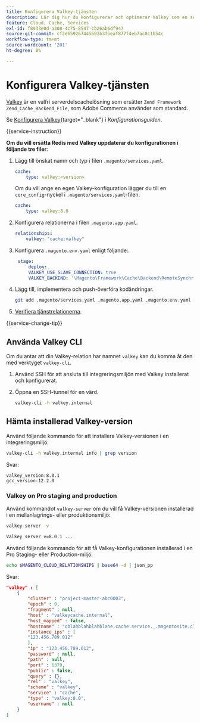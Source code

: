```yaml
---
title: Konfigurera Valkey-tjänsten
description: Lär dig hur du konfigurerar och optimerar Valkey som en serverdelscachelösning för Adobe Commerce i molninfrastruktur.
feature: Cloud, Cache, Services
exl-id: f8933e0d-a308-4c75-8547-cb26ab6df947
source-git-commit: cf2e659267445603b3f5eaf877f4eb7ac0c1b54c
workflow-type: tm+mt
source-wordcount: '201'
ht-degree: 0%

---
```


# Konfigurera Valkey-tjänsten

[Valkey](https://valkey.io) är en valfri serverdelscachelösning som ersätter `Zend Framework Zend_Cache_Backend_File`, som Adobe Commerce använder som standard.

Se [Konfigurera Valkey](https://experienceleague.adobe.com/docs/commerce-operations/configuration-guide/cache/valkey/config-valkey.html?lang=sv-SE){target="_blank"} i _Konfigurationsguiden_.

{{service-instruction}}

**Om du vill ersätta Redis med Valkey uppdaterar du konfigurationen i följande tre filer**:

1. Lägg till önskat namn och typ i filen `.magento/services.yaml`.

   ```yaml
   cache:
       type: valkey:<version>
   ```

   Om du vill ange en egen Valkey-konfiguration lägger du till en `core_config`-nyckel i `.magento/services.yaml`-filen:

   ```yaml
   cache:
       type: valkey:8.0
   ```

1. Konfigurera relationerna i filen `.magento.app.yaml`.

   ```yaml
   relationships:
       valkey: "cache:valkey"
   ```

1. Konfigurera `.magento.env.yaml` enligt följande:.

   ```yaml
    stage:
        deploy:
        VALKEY_USE_SLAVE_CONNECTION: true
        VALKEY_BACKEND: '\Magento\Framework\Cache\Backend\RemoteSynchronizedCache'
   ```

1. Lägg till, implementera och push-överföra kodändringar.

   ```bash
   git add .magento/services.yaml .magento.app.yaml .magento.env.yaml && git commit -m "Enable valkey service" && git push origin <branch-name>
   ```

1. [Verifiera tjänstrelationerna](services-yaml.md#service-relationships).

{{service-change-tip}}

## Använda Valkey CLI

Om du antar att din Valkey-relation har namnet `valkey` kan du komma åt den med verktyget `valkey-cli`.

1. Använd SSH för att ansluta till integreringsmiljön med Valkey installerat och konfigurerat.

1. Öppna en SSH-tunnel för en värd.

   ```bash
   valkey-cli -h valkey.internal
   ```

## Hämta installerad Valkey-version

Använd följande kommando för att installera Valkey-versionen i en integreringsmiljö:

```bash
valkey-cli -h valkey.internal info | grep version
```

Svar:

```
valkey_version:8.0.1
gcc_version:12.2.0
```

### Valkey on Pro staging and production

Använd kommandot `valkey-server` om du vill få Valkey-versionen installerad i en mellanlagrings- eller produktionsmiljö:

```bash
valkey-server -v
```

```bash
Valkey server v=8.0.1 ...
```

Använd följande kommando för att få Valkey-konfigurationen installerad i en Pro Staging- eller Production-miljö:

```bash
echo $MAGENTO_CLOUD_RELATIONSHIPS | base64 -d | json_pp
```

Svar:

```json
"valkey" : [
    {
        "cluster" : "project-master-abc0003",
        "epoch" : 0,
        "fragment" : null,
        "host" : "valkeycache.internal",
        "host_mapped" : false,
        "hostname" : "oblahblahblahblahe.cache.service._.magentosite.cloud",
        "instance_ips" : [
        "123.456.789.012"
        ],
        "ip" : "123.456.789.012",
        "password" : null,
        "path" : null,
        "port" : 6379,
        "public" : false,
        "query" : {},
        "rel" : "valkey",
        "scheme" : "valkey",
        "service" : "cache",
        "type" : "valkey:8.0",
        "username" : null
    }
]
```
